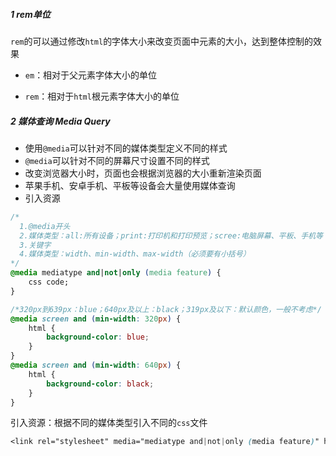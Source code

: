 ##### 1 rem单位

`rem`的可以通过修改`html`的字体大小来改变页面中元素的大小，达到整体控制的效果

- `em`：相对于父元素字体大小的单位

- `rem`：相对于`html`根元素字体大小的单位

##### 2 媒体查询 Media Query

- 使用`@media`可以针对不同的媒体类型定义不同的样式
- `@media`可以针对不同的屏幕尺寸设置不同的样式
- 改变浏览器大小时，页面也会根据浏览器的大小重新渲染页面
- 苹果手机、安卓手机、平板等设备会大量使用媒体查询
- 引入资源

```css
/*
  1.@media开头
  2.媒体类型：all:所有设备；print:打印机和打印预览；scree:电脑屏幕、平板、手机等
  3.关键字
  4.媒体类型：width、min-width、max-width（必须要有小括号）
*/
@media mediatype and|not|only (media feature) {
    css code;
}
```

```css
/*320px到639px：blue；640px及以上：black；319px及以下：默认颜色，一般不考虑*/
@media screen and (min-width: 320px) {
    html {
        background-color: blue;
    }
}
@media screen and (min-width: 640px) {
    html {
        background-color: black;
    }
}
```

引入资源：根据不同的媒体类型引入不同的`css`文件

```css
<link rel="stylesheet" media="mediatype and|not|only (media feature)" href="./css/normalize.css">
```
